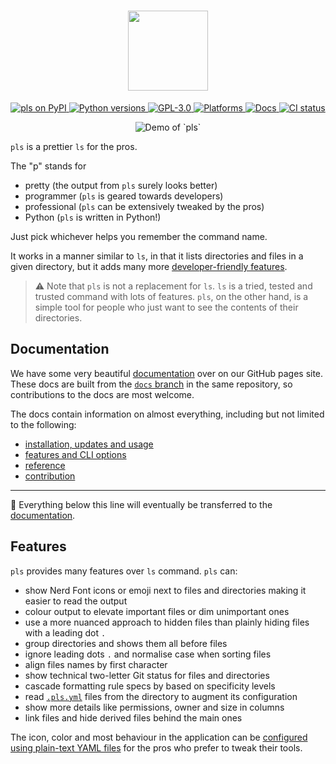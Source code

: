 <h1 align="center">
  <img height="128px" src="https://raw.githubusercontent.com/dhruvkb/pls/main/readme_assets/pls.svg"/>
</h1>

<p align="center">
  <a href="https://pypi.org/project/pls/">
    <img src="https://img.shields.io/pypi/v/pls" alt="pls on PyPI"/>
  </a>
  <a href="https://www.python.org">
    <img src="https://img.shields.io/pypi/pyversions/pls" alt="Python versions"/>
  </a>
  <a href="https://github.com/dhruvkb/pls/blob/main/LICENSE">
    <img src="https://img.shields.io/github/license/dhruvkb/pls" alt="GPL-3.0"/>
  </a>
  <a href="https://pypi.org/project/pls/">
    <img src="https://img.shields.io/static/v1?label=supported%20OS&message=posix,%20win&color=informational" alt="Platforms"/>
  </a>
  <a href="https://dhruvkb.github.io/pls/">
    <img src="https://img.shields.io/static/v1?label=docs&message=dhruvkb/pls:docs&color=informational" alt="Docs"/>
  </a>
  <a href="https://github.com/dhruvkb/pls/actions/workflows/ci.yml">
    <img src="https://github.com/dhruvkb/pls/actions/workflows/ci.yml/badge.svg" alt="CI status"/>
  </a>
</p>

<p align="center">
  <img src="https://raw.githubusercontent.com/dhruvkb/pls/main/readme_assets/demo.png" alt="Demo of `pls`"/>
</p>

`pls` is a prettier `ls` for the pros.

The "p" stands for
- pretty (the output from `pls` surely looks better)
- programmer (`pls` is geared towards developers)
- professional (`pls` can be extensively tweaked by the pros)
- Python (`pls` is written in Python!)

Just pick whichever helps you remember the command name.

It works in a manner similar to `ls`, in  that it lists directories and files in
a given directory, but it adds many more
[developer-friendly features](https://dhruvkb.github.io/pls/features).

> ⚠️ Note that `pls` is not a replacement for `ls`. `ls` is a tried, tested and
trusted command with lots of features. `pls`, on the other hand, is a simple
tool for people who just want to see the contents of their directories.

## Documentation

We have some very beautiful [documentation](https://dhruvkb.github.io/pls) over
on our GitHub pages site. These docs are built from the
[`docs` branch](https://github.com/dhruvkb/pls/tree/docs) in the same
repository, so contributions to the docs are most welcome.

The docs contain information on almost everything, including but not limited to
the following:

- [installation, updates and usage](https://dhruvkb.github.io/pls/get_started)
- [features and CLI options](https://dhruvkb.github.io/pls/features)
- [reference](https://dhruvkb.github.io/pls/reference)
- [contribution](https://dhruvkb.github.io/pls/contribution)

---

🚧 Everything below this line will eventually be transferred to the
[documentation](https://dhruvkb.github.io/pls).

## Features

`pls` provides many features over  `ls` command. `pls` can:

- show Nerd Font icons or emoji next to files and directories making it easier to read the output
- colour output to elevate important files or dim unimportant ones
- use a more nuanced approach to hidden files than plainly hiding files with a leading dot `.`
- group directories and shows them all before files
- ignore leading dots `.` and normalise case when sorting files
- align files names by first character
- show technical two-letter Git status for files and directories
- cascade formatting rule specs by based on specificity levels
- read [`.pls.yml`](.pls.yml) files from the directory to augment its configuration
- show more details like permissions, owner and size in columns
- link files and hide derived files behind the main ones

The icon, color and most behaviour in the application can be [configured using
plain-text YAML files](src/pls/data/README.md) for the pros who prefer to tweak
their tools.
